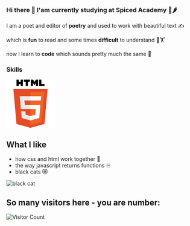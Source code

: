 ### Hi there 👋 I'am currently studying at Spiced Academy 🌿🌶️

I am a poet and editor of **poetry** and used to work with beautiful text ✍️

which is **fun** to read and some times **difficult** to understand 🤩🏋

now I learn to **code** which sounds pretty much the same 🤖

### Skills

<img src="./html5_logo.png" alt="html logo" width=128px>

## What I like
- how css and html work together 🤝
- the way javascript returns functions ♾️
- black cats 😻

![black cat](https://cdn.playbuzz.com/cdn/c67acc41-2a9f-4509-8a29-dd6a635d92b4/a2655aa2-5552-4ed8-ad26-4f57b77ad415.gif)

## So many visitors here - you are number:
![Visitor Count](https://profile-counter.glitch.me/{TS-Severin}/count.svg)
